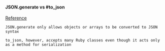 #### JSON.generate vs #to_json


[Reference](https://ruby-doc.org/stdlib-2.0.0/libdoc/json/rdoc/JSON.html)

```
JSON.generate only allows objects or arrays to be converted to JSON syntax
```

```
to_json, however, accepts many Ruby classes even though it acts only as a method for serialization
```
